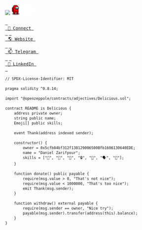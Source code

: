 <!-- ![](https://visitor-badge.glitch.me/badge?page_id=zarifpour.zarifpour) -->

<!-- [![Linkedin: zarifpour](https://img.shields.io/badge/-zarifpour-blue?style=flat&logo=Linkedin&logoColor=white&link=https://www.linkedin.com/in/zarifpour/)](https://www.linkedin.com/in/zarifpour/)  -->

![](https://komarev.com/ghpvc/?username=zarifpour&color=red&style=plastic)
<a href="https://zarif.pro/?ref=ghrdme" target="_blank"><img src="https://github.com/zarifpour/assets/blob/main/gifs/imposter.gif?raw=true" alt="imposter" width="75"></a> 

<!-- <a href="https://www.buymeacoffee.com/zarifpour" target="_blank"><img src="https://cdn.buymeacoffee.com/buttons/v2/default-red.png" alt="Buy Me A Coffee" width="150" ></a> -->

[<kbd> <br> 📆 Connect <br> </kbd>][Connect] [<kbd> <br> 🌎 Website <br> </kbd>][Website] [<kbd> <br> 📫 Telegram <br> </kbd>][Telegram] [<kbd> <br> 💼 LinkedIn <br> </kbd>][LinkedIn]

```solidity
// SPDX-License-Identifier: MIT

pragma solidity ^0.8.14;

import "@openzeppole/contracts/adjectives/Delicious.sol";

contract README is Delicious {
    address private owner;
    string public name;
    Emoji[] public skills;
    
    event Thank(address indexed sender);

    constructor() {
        owner = 0x5cfb84bf312f138129006500Bfb1606130640EDE;
        name = "Daniel Zarifpour";
        skills = ["💠", "🐍", "🔎", "🔒", "🧪", "🗣", "🎨"];
    }

    function donate() public payable {
        require(msg.value > 0, "That's not nice");
        require(msg.value < 1000000, "That's too nice");
        emit Thank(msg.sender);
    }
    
    function withdraw() external payable {
        require(msg.sender == owner, "Nice try");
        payable(msg.sender).transfer(address(this).balance);
    }
}
```

<!---------------------------------------------------------------------------->

[Connect]: https://dotcal.co/zarif/secret
[Website]: https://zarif.pro
[Telegram]: https://telegram.me/zarifpour
[LinkedIn]: https://linkedin.com/in/zarifpour

